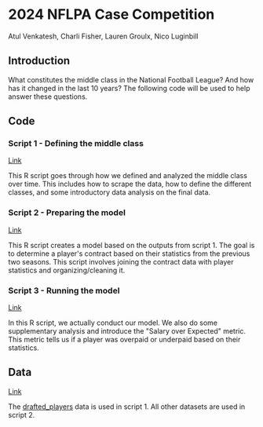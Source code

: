 # 2024 NFLPA Case Competition
Atul Venkatesh, Charli Fisher, Lauren Groulx, Nico Luginbill
## Introduction
What constitutes the middle class in the National Football League? And how has it changed in the last 10 years? The following code will be used to help answer these questions.

## Code
### Script 1 - Defining the middle class
[Link](https://github.com/Atuav10/2024-NFLPA-case-competition/blob/main/01-Determining-middle-class.R)

This R script goes through how we defined and analyzed the middle class over time. This includes how to scrape the data, how to define the different classes, and some introductory data analysis on the final data.

### Script 2 - Preparing the model
[Link](https://github.com/Atuav10/2024-NFLPA-case-competition/blob/main/02-Preparing-model.R)

This R script creates a model based on the outputs from script 1. The goal is to determine a player's contract based on their statistics from the previous two seasons. This script involves joining the contract data with player statistics and organizing/cleaning it. 

### Script 3 - Running the model
[Link](https://github.com/Atuav10/2024-NFLPA-case-competition/blob/main/03-Actual-model.R)

In this R script, we actually conduct our model. We also do some supplementary analysis and introduce the "Salary over Expected" metric. This metric tells us if a player was overpaid or underpaid based on their statistics.

## Data
[Link](https://github.com/Atuav10/2024-NFLPA-case-competition/tree/main/Data)

The [drafted_players](https://github.com/Atuav10/2024-NFLPA-case-competition/blob/main/Data/drafted_players.csv) data is used in script 1. All other datasets are used in script 2.
